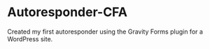 # Autoresponder-CFA

Created my first autoresponder using the Gravity Forms plugin for a WordPress site.
